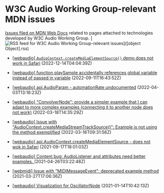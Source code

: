 # W3C Audio Working Group-relevant MDN issues

[Issues filed on MDN Web Docs](https://github.com/mdn/content/issues) related to pages attached to technologies developed by W3C Audio Working Group. [![RSS feed for W3C Audio Working Group-relevant issues](https://www.w3.org/QA/2007/04/feed_icon)]([object Object].rss)

* [[webaudio] `AudioContext.createMediaElementSource()` demo does not work in Safari](https://github.com/mdn/content/issues/22941) (2022-12-14T04:04:39Z)
  
* [[webaudio] function playSample accidentally references global variable instead of passed in variable](https://github.com/mdn/content/issues/20565) (2022-09-11T16:43:52Z)
  
* [[webaudio] api.AudioParam - automationRate undocumented](https://github.com/mdn/content/issues/14637) (2022-04-03T13:16:23Z)
  
* [[webaudio] "ConvolverNode": provide a simpler example that I can adapt to more complex examples (connecting it to another node does not work)](https://github.com/mdn/content/issues/14022) (2022-03-18T14:35:29Z)
  
* [[webaudio] Issue with "AudioContext.createMediaStreamTrackSource()": Example is not using the method exemplified](https://github.com/mdn/content/issues/13941) (2022-03-16T09:31:56Z)
  
* [[webaudio] api.AudioContext.createMediaElementSource - does not wok in Safari](https://github.com/mdn/content/issues/9042) (2021-09-17T18:01:03Z)
  
* [[webaudio] Content bug: AudioListener and attributes need better examples. ](https://github.com/mdn/content/issues/4468) (2021-04-26T03:22:48Z)
  
* [[webmidi] Issue with "MIDIMessageEvent": deprecated example method ](https://github.com/mdn/content/issues/3569) (2021-03-27T17:06:36Z)
  
* [[webaudio] Visualization for OscillatorNode](https://github.com/mdn/content/issues/1296) (2021-01-14T10:42:13Z)
  
